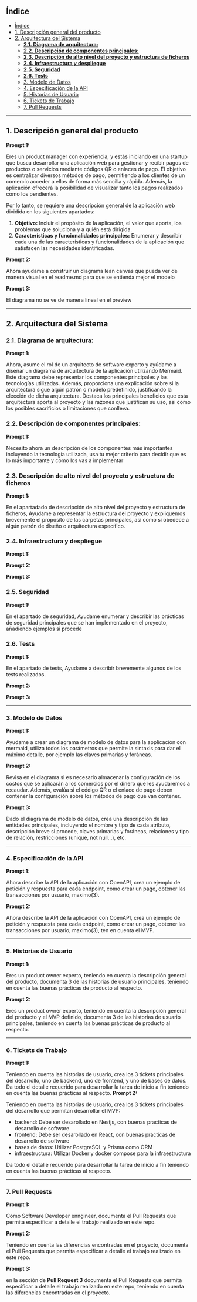 ## Índice

- [Índice](#índice)
- [1. Descripción general del producto](#1-descripción-general-del-producto)
- [2. Arquitectura del Sistema](#2-arquitectura-del-sistema)
  - [**2.1. Diagrama de arquitectura:**](#21-diagrama-de-arquitectura)
  - [**2.2. Descripción de componentes principales:**](#22-descripción-de-componentes-principales)
  - [**2.3. Descripción de alto nivel del proyecto y estructura de ficheros**](#23-descripción-de-alto-nivel-del-proyecto-y-estructura-de-ficheros)
  - [**2.4. Infraestructura y despliegue**](#24-infraestructura-y-despliegue)
  - [**2.5. Seguridad**](#25-seguridad)
  - [**2.6. Tests**](#26-tests)
  - [3. Modelo de Datos](#3-modelo-de-datos)
  - [4. Especificación de la API](#4-especificación-de-la-api)
  - [5. Historias de Usuario](#5-historias-de-usuario)
  - [6. Tickets de Trabajo](#6-tickets-de-trabajo)
  - [7. Pull Requests](#7-pull-requests)

---

## 1. Descripción general del producto

**Prompt 1:**

Eres un product manager con experiencia, y estás iniciando en una startup que busca desarrollar una aplicación web para gestionar y recibir pagos de productos o servicios mediante códigos QR o enlaces de pago. El objetivo es centralizar diversos métodos de pago, permitiendo a los clientes de un comercio acceder a ellos de forma más sencilla y rápida. Además, la aplicación ofrecerá la posibilidad de visualizar tanto los pagos realizados como los pendientes.

Por lo tanto, se requiere una descripción general de la aplicación web dividida en los siguientes apartados:

1. **Objetivo:** Incluir el propósito de la aplicación, el valor que aporta, los problemas que soluciona y a quién está dirigida.
2. **Características y funcionalidades principales:** Enumerar y describir cada una de las características y funcionalidades de la aplicación que satisfacen las necesidades identificadas.

**Prompt 2:**

Ahora ayudame a construir un diagrama lean canvas que pueda ver de manera visual en el readme.md para que se entienda mejor el modelo

**Prompt 3:**

El diagrama no se ve de manera lineal en el preview

---

## 2. Arquitectura del Sistema

### **2.1. Diagrama de arquitectura:**

**Prompt 1:**

Ahora, asume el rol de un arquitecto de software experto y ayúdame a diseñar un diagrama de arquitectura de la aplicación utilizando Mermaid. Este diagrama debe representar los componentes principales y las tecnologías utilizadas. Además, proporciona una explicación sobre si la arquitectura sigue algún patrón o modelo predefinido, justificando la elección de dicha arquitectura. Destaca los principales beneficios que esta arquitectura aporta al proyecto y las razones que justifican su uso, así como los posibles sacrificios o limitaciones que conlleva.

### **2.2. Descripción de componentes principales:**

**Prompt 1:**

Necesito ahora un descripción de los componentes más importantes incluyendo la tecnología utilizada, usa tu mejor criterio para decidir que es lo más importante y como los vas a implementar

### **2.3. Descripción de alto nivel del proyecto y estructura de ficheros**

**Prompt 1:**

En el apartadado de descripción de alto nivel del proyecto y estructura de ficheros, Ayudame a representar la estructura del proyecto y expliquemos brevemente el propósito de las carpetas principales, así como si obedece a algún patrón de diseño o arquitectura específico.

### **2.4. Infraestructura y despliegue**

**Prompt 1:**

**Prompt 2:**

**Prompt 3:**

### **2.5. Seguridad**

**Prompt 1:**

En el apartado de seguridad, Ayudame enumerar y describir las prácticas de seguridad principales que se han implementado en el proyecto, añadiendo ejemplos si procede

### **2.6. Tests**

**Prompt 1:**

En el apartado de tests, Ayudame a describir brevemente algunos de los tests realizados.

**Prompt 2:**

**Prompt 3:**

---

### 3. Modelo de Datos

**Prompt 1:**

Ayudame a crear un diagrama de modelo de datos para la applicación con mermaid, utiliza todos los parámetros que permite la sintaxis para dar el máximo detalle, por ejemplo las claves primarias y foráneas.

**Prompt 2:**

Revisa en el diagrama si es necesario almacenar la configuración de los costos que se aplicarán a los comercios por el dinero que les ayudaremos a recaudar. Además, evalúa si el código QR o el enlace de pago deben contener la configuración sobre los métodos de pago que van contener.

**Prompt 3:**

Dado el diagrama de modelo de datos, crea una descripción de las entidades principales, incluyendo el nombre y tipo de cada atributo, descripción breve si procede, claves primarias y foráneas, relaciones y tipo de relación, restricciones (unique, not null…), etc.

---

### 4. Especificación de la API

**Prompt 1:**

Ahora describe la API de la aplicación con OpenAPI, crea un ejemplo de petición y respuesta para cada endpoint, como crear un pago, obtener las transacciones por usuario, maximo(3).

**Prompt 2:**

Ahora describe la API de la aplicación con OpenAPI, crea un ejemplo de petición y respuesta para cada endpoint, como crear un pago, obtener las transacciones por usuario, maximo(3), ten en cuenta el MVP.

---

### 5. Historias de Usuario

**Prompt 1:**

Eres un product owner experto, teniendo en cuenta la descripción general del producto, documenta 3 de las historias de usuario principales, teniendo en cuenta las buenas prácticas de producto al respecto.

**Prompt 2:**

Eres un product owner experto, teniendo en cuenta la descripción general del producto y el MVP definido, documenta 3 de las historias de usuario principales, teniendo en cuenta las buenas prácticas de producto al respecto.

---

### 6. Tickets de Trabajo

**Prompt 1:**

Teniendo en cuenta las historias de usuario, crea los 3 tickets principales del desarrollo, uno de backend, uno de frontend, y uno de bases de datos. Da todo el detalle requerido para desarrollar la tarea de inicio a fin teniendo en cuenta las buenas prácticas al respecto.
**Prompt 2:**

Teniendo en cuenta las historias de usuario, crea los 3 tickets principales del desarrollo que permitan desarrollar el MVP: 
 - backend: Debe ser desarollado en Nestjs, con buenas practicas de desarrollo de software
 - frontend: Debe ser desarollado en React, con buenas practicas de desarrollo de software
 - bases de datos: Utilizar PostgreSQL y Prisma como ORM
 - infraestructura: Utilizar Docker y docker compose para la infraestructura

Da todo el detalle requerido para desarrollar la tarea de inicio a fin teniendo en cuenta las buenas prácticas al respecto.

---

### 7. Pull Requests

**Prompt 1:**

Como Software Developer enngineer, documenta el Pull Requests que permita especificar a detalle el trabajo realizado en este repo.

**Prompt 2:**

Teniendo en cuenta las diferencias encontradas en el proyecto, documenta el Pull Requests que permita especificar a detalle el trabajo realizado en este repo.

**Prompt 3:**

en la sección de **Pull Request 3** documenta el Pull Requests que permita especificar a detalle el trabajo realizado en este repo, teniendo en cuenta las diferencias encontradas en el proyecto.